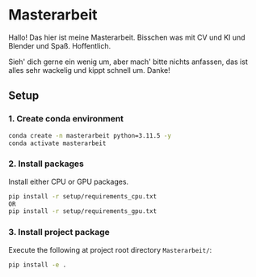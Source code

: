 # Masterarbeit

Hallo! Das hier ist meine Masterarbeit. Bisschen was mit CV und KI und Blender und Spaß. Hoffentlich.

Sieh' dich gerne ein wenig um, aber mach' bitte nichts anfassen, das ist alles sehr wackelig und kippt schnell um. Danke!

## Setup

### 1. Create conda environment

```bash
conda create -n masterarbeit python=3.11.5 -y
conda activate masterarbeit
```

### 2. Install packages

Install either CPU or GPU packages.

```bash
pip install -r setup/requirements_cpu.txt
OR
pip install -r setup/requirements_gpu.txt
```

### 3. Install project package

Execute the following at project root directory `Masterarbeit/`:

```bash
pip install -e .
```
